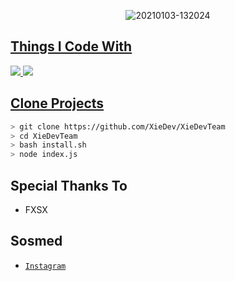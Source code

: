 <p align="center">
<img src=https://i.ibb.co/WnyVTGm/fake.jpg" alt="20210103-132024" border="0">
</p>
<p align="center">
<a href="https://github.com/XieDev">
</p>

  
## Things I Code With
<p>
    <img
        src="https://img.shields.io/badge/node.js%20-%2343853D.svg?&style=for-the-badge&logo=node.js&logoColor=white" />
    <img
        src="https://img.shields.io/badge/javascript%20-%23323330.svg?&style=for-the-badge&logo=javascript&logoColor=%23F7DF1E" />



## Clone Projects 

```bash
> git clone https://github.com/XieDev/XieDevTeam
> cd XieDevTeam
> bash install.sh
> node index.js
```


## Special Thanks To

* FXSX

## Sosmed
* [`Instagram`](https://instagram.com/thenay_xploit_)
